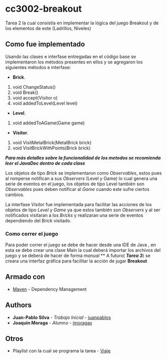 # cc3002-breakout


Tarea 2 la cual consistía en implementar la lógica del juego Breakout y de los elementos de este (Ladrillos, Niveles)


## Como fue implementado

Usando las clases e interfase entregadas en el código base se implementaron los métodos presentes en ellos y se agregaron los siguientes métodos e interfase:

+ **Brick**. 
1. void ChangeStatus()
2. void Break()
3. void accept(Visitor o)
4. void addedToLevel(Level level)

+ **Level**. 
1. void addedToAGame(Game game)

+ **Visitor**. 
 1. void VisitMetalBrick(MetalBrick brick)
 2. void VisitBrickWithPoints(Brick brick)
 
 *__Para más detalles sobre la funcionalidad de los metodos se recomienda leer el JavaDoc dentro de cada clase__*
 
Los objetos de tipo *Brick* se implementaron como *Observables*, estos pues al romperse notifican a sus *Observers* (Level y Game) lo cual genera una serie de eventos en el juego, los objetos de tipo Level también son *Observables* pues deben notificar al *Game* cuando este sufre ciertos cambios.

La interfase *Visitor* fue implementada para facilitar las acciones de los objetos de tipo *Level* y *Game* ya que estos también son *Observers* y al ser notificados visitaran a los *Bricks* y realizaran una serie de eventos dependiendo del *Brick* visitado.


### Como correr el juego

Para poder correr el juego se debe de hacer desde una IDE de Java , en esta se debe crear una clase Main la cual deberá importar los archivos del juego y se deberá de hacer de forma *manual*
**
A futuro( **_Tarea 3_**) se creara una interfaz gráfica para facilitar la acción de jugar **Breakout**

## Armado con

* [Maven](https://maven.apache.org/) - Dependency Management


## Authors

* **Juan-Pablo Silva** - *Trabajo Inicial* - [juanpablos](https://github.com/juanpablos)
* **Joaquin Moraga** - *Alumno* - [jmoragav](https://github.com/jmoragav)




## Otros

* Playlist con la cual se programa la tarea - [Viaje](https://open.spotify.com/playlist/3Adj8Nww8lEYE0hiP8WJQZ)

